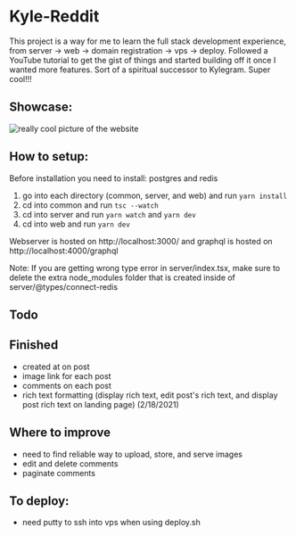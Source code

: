 # Kyle-Reddit

This project is a way for me to learn the full stack development experience, from server -> web -> domain registration -> vps -> deploy. Followed a YouTube tutorial to get the gist of things and started building off it once I wanted more features. Sort of a spiritual successor to Kylegram. Super cool!!!

## Showcase:

![really cool picture of the website](https://cdn.discordapp.com/attachments/200994742782132224/814019365128634389/unknown.png)

## How to setup:

Before installation you need to install: postgres and redis

1. go into each directory (common, server, and web) and run `yarn install`
2. cd into common and run `tsc --watch`
3. cd into server and run `yarn watch` and `yarn dev`
4. cd into web and run `yarn dev`

Webserver is hosted on http://localhost:3000/ and graphql is hosted on http://localhost:4000/graphql

Note: If you are getting wrong type error in server/index.tsx, make sure to delete the extra node_modules folder that is created inside of server/@types/connect-redis

## Todo

## Finished

-   created at on post
-   image link for each post
-   comments on each post
-   rich text formatting (display rich text, edit post's rich text, and display post rich text on landing page) (2/18/2021)

## Where to improve

-   need to find reliable way to upload, store, and serve images
-   edit and delete comments
-   paginate comments

## To deploy:

-   need putty to ssh into vps when using deploy.sh

